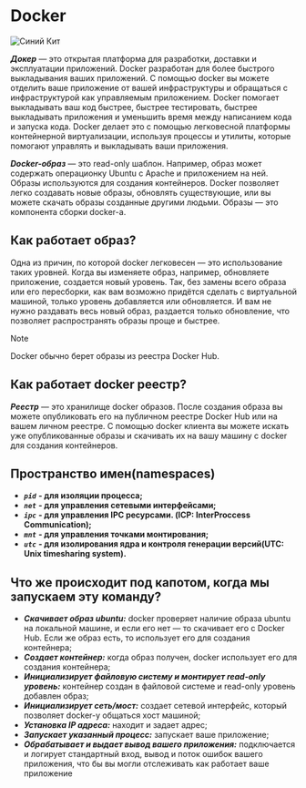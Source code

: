 # Docker

![Синий Кит](https://static.1cloud.ru/img/blog/516.png)

***Докер*** — это открытая платформа для разработки, доставки и эксплуатации приложений. Docker разработан для более быстрого выкладывания ваших приложений. С помощью docker вы можете отделить ваше приложение от вашей инфраструктуры и обращаться с инфраструктурой как управляемым приложением. Docker помогает выкладывать ваш код быстрее, быстрее тестировать, быстрее выкладывать приложения и уменьшить время между написанием кода и запуска кода. Docker делает это с помощью легковесной платформы контейнерной виртуализации, используя процессы и утилиты, которые помогают управлять и выкладывать ваши приложения.

***Docker-образ*** — это read-only шаблон. Например, образ может содержать операционку Ubuntu c Apache и приложением на ней. Образы используются для создания контейнеров. Docker позволяет легко создавать новые образы, обновлять существующие, или вы можете скачать образы созданные другими людьми. Образы — это компонента сборки docker-а.

## Как работает образ?
Одна из причин, по которой docker легковесен — это использование таких уровней. Когда вы изменяете образ, например, обновляете приложение, создается новый уровень. Так, без замены всего образа или его пересборки, как вам возможно придётся сделать с виртуальной машиной, только уровень добавляется или обновляется. И вам не нужно раздавать весь новый образ, раздается только обновление, что позволяет распространять образы проще и быстрее.
>[!NOTE]
> Docker обычно берет образы из реестра Docker Hub.

## Как работает docker реестр?
***Реестр*** — это хранилище docker образов. После создания образа вы можете опубликовать его на публичном реестре Docker Hub или на вашем личном реестре.
С помощью docker клиента вы можете искать уже опубликованные образы и скачивать их на вашу машину с docker для создания контейнеров.

## Пространство имен(namespaces)
- ***```pid```*** **-  для изоляции процесса;**
- ***```net```*** **-  для управления сетевыми интерфейсами;**
- ***```ipc```*** **-  для управления IPC ресурсами. (ICP: InterProccess Communication);** 
- ***```mnt```*** **-  для управления точками монтирования;**
- ***```utc```*** **-  для изолирования ядра и контроля генерации версий(UTC: Unix timesharing system).**

## Что же происходит под капотом, когда мы запускаем эту команду?
- ***Cкачивает образ ubuntu:*** docker проверяет наличие образа ubuntu на локальной машине, и если его нет — то скачивает его с Docker Hub. Если же образ есть, то использует его для создания контейнера;
- ***Cоздает контейнер:*** когда образ получен, docker использует его для создания контейнера;
- ***Инициализирует файловую систему и монтирует read-only уровень:*** контейнер создан в файловой системе и read-only уровень добавлен образ;
- ***Инициализирует сеть/мост:*** создает сетевой интерфейс, который позволяет docker-у общаться хост машиной;
- ***Установка IP адреса:*** находит и задает адрес;
- ***Запускает указанный процесс:*** запускает ваше приложение;
- ***Обрабатывает и выдает вывод вашего приложения:*** подключается и логирует стандартный вход, вывод и поток ошибок вашего приложения, что бы вы могли отслеживать как работает ваше приложение
